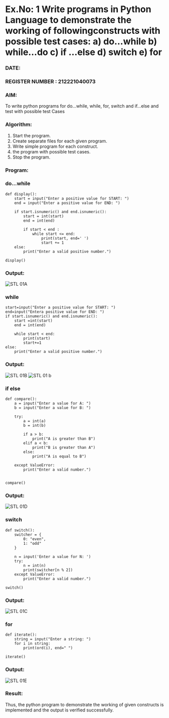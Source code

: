 # Ex.No: 1 Write programs in Python Language to demonstrate the working of followingconstructs with possible test cases: a) do…while b) while…do c) if …else d) switch e) for 

### DATE:                                                                       
### REGISTER NUMBER : 212221040073

### AIM:  
To write python programs for do…while, while, for, switch and if…else and test with possible test 
Cases 

### Algorithm:
1. Start the program.
2. Create separate files for each given program.
3. Write simple program for each construct.
4.  the program with possible test cases.
5. Stop the program.

### Program:
### do…while
```
def display():
    start = input("Enter a positive value for START: ")
    end = input("Enter a positive value for END: ")
    
    if start.isnumeric() and end.isnumeric():
        start = int(start)
        end = int(end)
        
        if start < end :  
            while start <= end:    
                print(start, end=' ')
                start += 1
    else:
        print("Enter a valid positive number.")

display()
```
### Output:
![STL 01A](https://github.com/user-attachments/assets/1cd97bdc-c6bd-4fed-9cc2-cb92601d2369)
 ### while
```
start=input("Enter a positive value for START: ")
end=input("Entera positive value for END: ")
if start.isnumeric() and end.isnumeric():
    start =int(start)
    end = int(end)
    
    while start < end:
        print(start)
        start+=1
else:
    print("Enter a valid positive number.")
```
### Output:
![STL 01B](https://github.com/user-attachments/assets/4fe75f84-856e-491c-ae99-dc2225514e4b)
![STL 01 b](https://github.com/user-attachments/assets/cd745beb-1db8-4eab-a44c-8e36d78b9566)

### if else
```
def compare():
    a = input("Enter a value for A: ")
    b = input("Enter a value for B: ")
    
    try:
        a = int(a)
        b = int(b)
        
        if a > b:
            print("A is greater than B")
        elif a < b:
            print("B is greater than A")
        else:
            print("A is equal to B")
    
    except ValueError:
        print("Enter a valid number.")


compare()
```
### Output:
![STL 01D](https://github.com/user-attachments/assets/9125819e-35db-4250-89d9-336f4f04022b)
### switch
```
def switch():
    switcher = {
        0: "even",
        1: "odd"
    }

    n = input('Enter a value for N: ')
    try:
        n = int(n)
        print(switcher[n % 2])
    except ValueError:
        print("Enter a valid number.")

switch()
```
### Output:
![STL 01C](https://github.com/user-attachments/assets/4b2df571-633c-496e-a41b-3ecf0240bc3e)
### for
```
def iterate():
    string = input("Enter a string: ")
    for i in string:
        print(ord(i), end=" ")

iterate()
```
### Output:
![STL 01E](https://github.com/user-attachments/assets/6678bdad-8da4-49fb-a251-50f73b383b5a)
### Result:
Thus, the python program to demonstrate the working of given constructs is implemented and the output is verified successfully.
